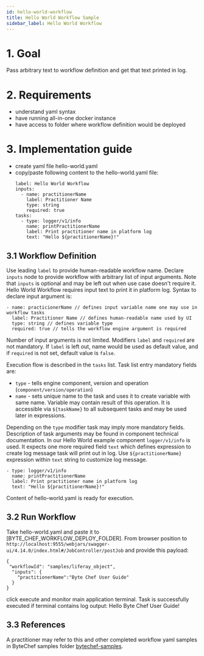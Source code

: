 ```yaml
---
id: hello-world-workflow
title: Hello World Workflow Sample
sidebar_label: Hello World Workflow
---
```


# 1. Goal

Pass arbitrary text to workflow definition and get that text printed in log.

# 2. Requirements
- understand yaml syntax
- have running all-in-one docker instance
- have access to folder where workflow definition would be deployed

# 3. Implementation guide

- create yaml file hello-world.yaml
- copy/paste following content to the hello-world.yaml file:
  ```
  label: Hello World Workflow
  inputs:
    - name: practitionerName
      label: Practitioner Name
      type: string
      required: true
  tasks:
    - type: logger/v1/info
      name: printPractitionerName
      label: Print practitioner name in platform log
      text: "Hello ${practitionerName}!"
  ```
## 3.1 Workflow Definition 
Use leading `label` to provide human-readable workflow name. Declare `inputs` node to provide workflow with arbitrary list of input arguments. Note that `inputs` is optional and may be left out when use case doesn't require it.
Hello World Workflow requires input text to print it in platform log. Syntax to declare input argument is:
````
- name: practicionerName // defines input variable name one may use in workflow tasks
  label: Practitioner Name // defines human-readable name used by UI
  type: string // defines variable type
  required: true // tells the workflow engine argument is required
````
Number of input arguments is not limited. Modifiers `label` and `required` are not mandatory. If `label` is left out, name would be used as default value, and if `required` is not set, default value is `false`.

Execution flow is described in the `tasks` list. Task list entry mandatory fields are:
- `type` - tells engine component, version and operation (`component/version/operation`)
- `name` - sets unique name to the task and uses it to create variable with same name. Variable may contain result of this operation. It is accessible via `${taskName}` to all subsequent tasks and may be used later in expressions.   

Depending on the `type` modifier task may imply more mandatory fields. Description of task arguments may be found in component technical documentation. In our Hello World example component `logger/v1/info` is used. It expects one more required field `text` which defines expression to create log message task will print out in log. Use `${practitionerName}` expression within `text` string to customize log message.   
````
- type: logger/v1/info
  name: printPractitionerName
  label: Print practitioner name in platform log
  text: "Hello ${practitionerName}!"
```` 
Content of hello-world.yaml is ready for execution.
## 3.2 Run Workflow
Take hello-world.yaml and paste it to [BYTE_CHEF_WORKFLOW_DEPLOY_FOLDER]. From browser position to `http://localhost:9555/webjars/swagger-ui/4.14.0/index.html#/JobController/postJob` and provide this payload:

````
{
 "workflowId": "samples/liferay_object",
  "inputs": {
    "practitionerName":"Byte Chef User Guide"
  }
}
````
click execute and monitor main application terminal. Task is successfully executed if terminal contains log output: Hello Byte Chef User Guide!

## 3.3 References
A practitioner may refer to this and other completed workflow yaml samples in ByteChef samples folder [bytechef-samples](https://github.com/bytechefhq/bytechef/tree/master/server/apps/server-app/src/main/resources/workflows/samples/hello.yaml).